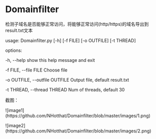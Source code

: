 # Domainfilter
<p>检测子域名是否能够正常访问，将能够正常访问(http/https)的域名导出到result.txt文本</p>
<p>usage: Domainfilter.py [-h] [-f FILE] [-o OUTFILE] [-t THREAD]</p>

<p>options:</p>
<p>  -h, --help            show this help message and exit</p>
<p>  -f FILE, --file FILE  Choose file</p>
<p>  -o OUTFILE, --outfile OUTFILE
                       Output file, default result.txt</p>
<p>  -t THREAD, --thread THREAD
                      Num of threads, default 30</p>
截图：
<p>![image1](https://github.com/NHotthat/Domainfilter/blob/master/images/1.png)</p>
<p>![image2](https://github.com/NHotthat/Domainfilter/blob/master/images/2.png)</p>

